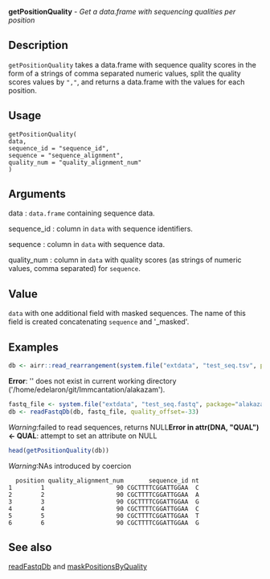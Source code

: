 **getPositionQuality** - *Get a data.frame with sequencing qualities per position*

Description
--------------------

`getPositionQuality` takes a data.frame with sequence quality scores 
in the form of a strings of comma separated numeric values, split the quality 
scores values by `","`,  and returns a data.frame with the values
for each position.


Usage
--------------------
```
getPositionQuality(
data,
sequence_id = "sequence_id",
sequence = "sequence_alignment",
quality_num = "quality_alignment_num"
)
```

Arguments
-------------------

data
:   `data.frame` containing sequence data.

sequence_id
:   column in `data` with sequence identifiers.

sequence
:   column in `data` with sequence data.

quality_num
:   column in `data` with quality scores (as
strings of numeric values, comma separated) for `sequence`.




Value
-------------------

`data` with one additional field with masked sequences. The 
name of this field is created concatenating `sequence` 
and '_masked'.



Examples
-------------------

```R
db <- airr::read_rearrangement(system.file("extdata", "test_seq.tsv", package="alakazam"))

```

**Error**: '' does not exist in current working directory ('/home/edelaron/git/Immcantation/alakazam').
```R
fastq_file <- system.file("extdata", "test_seq.fastq", package="alakazam")
db <- readFastqDb(db, fastq_file, quality_offset=-33)

```

*Warning*:failed to read sequences, returns NULL**Error in attr(DNA, "QUAL") <- QUAL**: attempt to set an attribute on NULL
```R
head(getPositionQuality(db))
```

*Warning*:NAs introduced by coercion
```
  position quality_alignment_num       sequence_id nt
1        1                    90 CGCTTTTCGGATTGGAA  C
2        2                    90 CGCTTTTCGGATTGGAA  A
3        3                    90 CGCTTTTCGGATTGGAA  G
4        4                    90 CGCTTTTCGGATTGGAA  C
5        5                    90 CGCTTTTCGGATTGGAA  T
6        6                    90 CGCTTTTCGGATTGGAA  G

```



See also
-------------------

[readFastqDb](readFastqDb.md) and [maskPositionsByQuality](maskPositionsByQuality.md)






